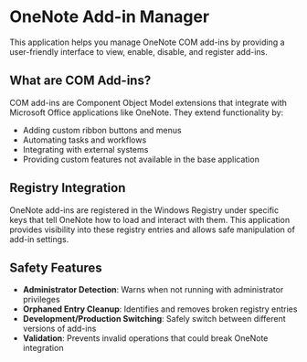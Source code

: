 # OneNote Add-in Manager

This application helps you manage OneNote COM add-ins by providing a user-friendly interface to view, enable, disable, and register add-ins.

## What are COM Add-ins?

COM add-ins are Component Object Model extensions that integrate with Microsoft Office applications like OneNote. They extend functionality by:

- Adding custom ribbon buttons and menus
- Automating tasks and workflows  
- Integrating with external systems
- Providing custom features not available in the base application

## Registry Integration

OneNote add-ins are registered in the Windows Registry under specific keys that tell OneNote how to load and interact with them. This application provides visibility into these registry entries and allows safe manipulation of add-in settings.

## Safety Features

- **Administrator Detection**: Warns when not running with administrator privileges
- **Orphaned Entry Cleanup**: Identifies and removes broken registry entries
- **Development/Production Switching**: Safely switch between different versions of add-ins
- **Validation**: Prevents invalid operations that could break OneNote integration